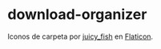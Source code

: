 # download-organizer
Iconos de carpeta por [juicy_fish](https://www.flaticon.com/authors/juicy-fish) en [Flaticon](https://www.flaticon.com/packs/folders-162).
 